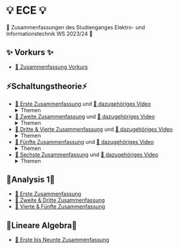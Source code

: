 # 💡 ECE 💡

🥳 Zusammenfassungen des Studienganges Elektro- und Informationstechnik WS 2023/24 🥳

## ✨ Vorkurs ✨

-   [📝 Zusammenfassung Vorkurs](/Vorkurs/Vorkurs_Zusammenfassung.pdf)

## ⚡Schaltungstheorie⚡

-   [📝 Erste Zusammenfassung](/Schaltungstheorie/Zusammenfassungen/ST_ZF_1.png) und [📸 dazugehöriges Video](https://www.youtube.com/watch?v=NnK4rBzMl0s)  
    <details>
      <summary>Themen</summary>
        - KCL & KVL </br>
        - Beschreibungsformen </br>
        - Polung & Leistung </br>
        - Quellenfreiheit </br>
        - Dualwandlung </br>
        - Nullator/Norator </br>
        - Widerstände </br>
        - Dioden </br>
        - Parallel & Serienschaltung </br>
    </details>
-   [📝 Zweite Zusammenfassung](/Schaltungstheorie/Zusammenfassungen/ST_ZF_2.png) und [📸 dazugehöriges Video](https://www.youtube.com/watch?v=S2WF1JfdYZg)  
    <details>
      <summary>Themen</summary>
        - Lineare Quellen </br>
        - Kurzschluss & Leerlauf </br>
        - Unabhängige (Konstante) Quellen </br>
        - Ideale Dioden, Konkave- & Konvexe Widerstände </br>
        - Eintorschaltungen (Quelle & Last) </br>
        - Arbeitspunkt finden </br>
        - Linearisierung </br>
        - Kleinsignalanalyse </br>
    </details>
-   [📝 Dritte & Vierte Zusammenfassung](/Schaltungstheorie/Zusammenfassungen/ST_ZF_3_4.pdf) und [📸 dazugehöriges Video](https://youtu.be/OijX-3kgo4M)  
    <details>
      <summary>Themen</summary>
        - Zweitore </br>
        - Beschreibungsformen Zweitore </br>
        - Str. lin. Zweitore </br>
        - Beschreibungsformen str. lin. Zweitore (Kern & Bild) </br>
        - Zweitormatrizen & Umwandlungstabelle </br>
        - Nicht Quellenfreie lin. Zweitore (∉ (0,0)) </br>
        - Explizite Beschreibung </br>
        - Linearisierung von Zweitoren </br>
    </details>
-   [📝 Fünfte Zusammenfassung](/Schaltungstheorie/Zusammenfassungen/ST_ZF_5.pdf) und [📸 dazugehöriges Video](https://youtu.be/QsurjCyJBD0)  
    <details>
      <summary>Themen</summary>
        - Leistungsbilanz Zweitore </br>
        - Passiv & Aktiv </br>
        - Dualität bei Zweitoren </br>
        - Symmetrie </br>
        - Reziprozität </br>
    </details>
-   [📝 Sechste Zusammenfassung](/Schaltungstheorie/Zusammenfassungen/ST_ZF_6.pdf) und [📸 dazugehöriges Video](https://youtu.be/RFoMuLUwWtQ)  
    <details>
      <summary>Themen</summary>
        - Gesteuerte Quellen </br>
        - Nullor </br>
        - Übertrager (Spule) </br>
        - Gyrator (Dualwandler) </br>
        - NIK (Widerstands-Umkehrung) </br>
        - Parallel-/Serie-/Hybrid- & Kettenschaltung von Zweitoren </br>
        - Anfang OPVs </br>
    </details>

## 🧮Analysis 1🧮

-   [📝 Erste Zusammenfassung](/Analysis_1/AN1_ZF_1.png)
-   [📝 Zweite & Dritte Zusammenfassung](/Analysis_1/AN1_ZF_2-3.pdf)
-   [📝 Vierte & Fünfte Zusammenfassung](/Analysis_1/AN1_ZF_4-5.pdf)

## 📐Lineare Algebra📐
-   [📝 Erste bis Neunte Zusammenfassung](/Lineare_Algebra/LinAlg_ZF_1-9.pdf)
